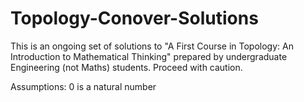 # Topology-Conover-Solutions
This is an ongoing set of solutions to "A First Course in Topology: An Introduction to Mathematical Thinking" prepared by undergraduate Engineering (not Maths) students. Proceed with caution.

Assumptions:
0 is a natural number
